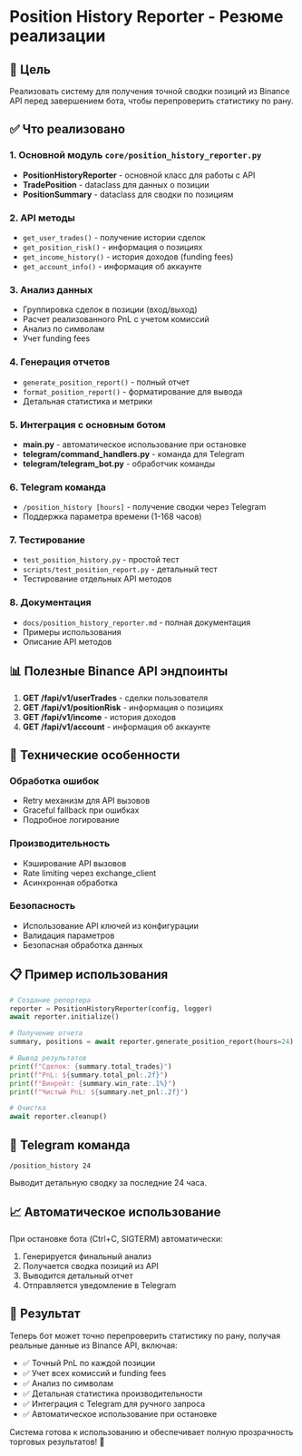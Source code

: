 # Position History Reporter - Резюме реализации

## 🎯 Цель

Реализовать систему для получения точной сводки позиций из Binance API перед завершением бота, чтобы перепроверить статистику по рану.

## ✅ Что реализовано

### 1. Основной модуль `core/position_history_reporter.py`

- **PositionHistoryReporter** - основной класс для работы с API
- **TradePosition** - dataclass для данных о позиции
- **PositionSummary** - dataclass для сводки по позициям

### 2. API методы

- `get_user_trades()` - получение истории сделок
- `get_position_risk()` - информация о позициях
- `get_income_history()` - история доходов (funding fees)
- `get_account_info()` - информация об аккаунте

### 3. Анализ данных

- Группировка сделок в позиции (вход/выход)
- Расчет реализованного PnL с учетом комиссий
- Анализ по символам
- Учет funding fees

### 4. Генерация отчетов

- `generate_position_report()` - полный отчет
- `format_position_report()` - форматирование для вывода
- Детальная статистика и метрики

### 5. Интеграция с основным ботом

- **main.py** - автоматическое использование при остановке
- **telegram/command_handlers.py** - команда для Telegram
- **telegram/telegram_bot.py** - обработчик команды

### 6. Telegram команда

- `/position_history [hours]` - получение сводки через Telegram
- Поддержка параметра времени (1-168 часов)

### 7. Тестирование

- `test_position_history.py` - простой тест
- `scripts/test_position_report.py` - детальный тест
- Тестирование отдельных API методов

### 8. Документация

- `docs/position_history_reporter.md` - полная документация
- Примеры использования
- Описание API методов

## 📊 Полезные Binance API эндпоинты

1. **GET /fapi/v1/userTrades** - сделки пользователя
2. **GET /fapi/v1/positionRisk** - информация о позициях
3. **GET /fapi/v1/income** - история доходов
4. **GET /fapi/v1/account** - информация об аккаунте

## 🔧 Технические особенности

### Обработка ошибок
- Retry механизм для API вызовов
- Graceful fallback при ошибках
- Подробное логирование

### Производительность
- Кэширование API вызовов
- Rate limiting через exchange_client
- Асинхронная обработка

### Безопасность
- Использование API ключей из конфигурации
- Валидация параметров
- Безопасная обработка данных

## 📋 Пример использования

```python
# Создание репортера
reporter = PositionHistoryReporter(config, logger)
await reporter.initialize()

# Получение отчета
summary, positions = await reporter.generate_position_report(hours=24)

# Вывод результатов
print(f"Сделок: {summary.total_trades}")
print(f"PnL: ${summary.total_pnl:.2f}")
print(f"Винрейт: {summary.win_rate:.1%}")
print(f"Чистый PnL: ${summary.net_pnl:.2f}")

# Очистка
await reporter.cleanup()
```

## 🚀 Telegram команда

```
/position_history 24
```

Выводит детальную сводку за последние 24 часа.

## 📈 Автоматическое использование

При остановке бота (Ctrl+C, SIGTERM) автоматически:
1. Генерируется финальный анализ
2. Получается сводка позиций из API
3. Выводится детальный отчет
4. Отправляется уведомление в Telegram

## 🎯 Результат

Теперь бот может точно перепроверить статистику по рану, получая реальные данные из Binance API, включая:

- ✅ Точный PnL по каждой позиции
- ✅ Учет всех комиссий и funding fees
- ✅ Анализ по символам
- ✅ Детальная статистика производительности
- ✅ Интеграция с Telegram для ручного запроса
- ✅ Автоматическое использование при остановке

Система готова к использованию и обеспечивает полную прозрачность торговых результатов! 🎉
